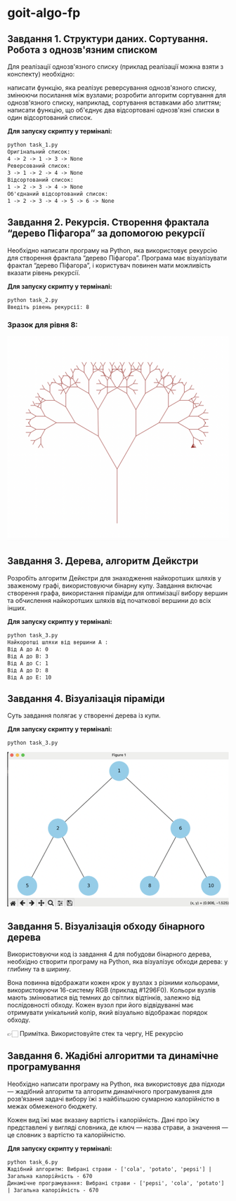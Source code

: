 # goit-algo-fp

## Завдання 1. Структури даних. Сортування. Робота з однозв'язним списком

Для реалізації однозв'язного списку (приклад реалізації можна взяти з конспекту) необхідно:

написати функцію, яка реалізує реверсування однозв'язного списку, змінюючи посилання між вузлами;
розробити алгоритм сортування для однозв'язного списку, наприклад, сортування вставками або злиттям;
написати функцію, що об'єднує два відсортовані однозв'язні списки в один відсортований список.

**Для запуску скрипту у терміналі:**
```
python task_1.py
Оригінальний список:
4 -> 2 -> 1 -> 3 -> None
Реверсований список:
3 -> 1 -> 2 -> 4 -> None
Відсортований список:
1 -> 2 -> 3 -> 4 -> None
Об'єднаний відсортований список:
1 -> 2 -> 3 -> 4 -> 5 -> 6 -> None
```

## Завдання 2. Рекурсія. Створення фрактала “дерево Піфагора” за допомогою рекурсії

Необхідно написати програму на Python, яка використовує рекурсію для створення фрактала “дерево Піфагора”. Програма має візуалізувати фрактал “дерево Піфагора”, і користувач повинен мати можливість вказати рівень рекурсії.

**Для запуску скрипту у терміналі:**
```
python task_2.py
Введіть рівень рекурсії: 8
```

### **Зразок для рівня 8:**

![image info](Pythagoras.png)

## Завдання 3. Дерева, алгоритм Дейкстри

Розробіть алгоритм Дейкстри для знаходження найкоротших шляхів у зваженому графі, використовуючи бінарну купу. Завдання включає створення графа, використання піраміди для оптимізації вибору вершин та обчислення найкоротших шляхів від початкової вершини до всіх інших.

**Для запуску скрипту у терміналі:**
```
python task_3.py
Найкоротші шляхи від вершини A :
Від A до A: 0
Від A до B: 3
Від A до C: 1
Від A до D: 8
Від A до E: 10
```

## Завдання 4. Візуалізація піраміди

Суть завдання полягає у створенні дерева із купи.

**Для запуску скрипту у терміналі:**
```
python task_3.py
```
![image info](Tree.png)

## Завдання 5. Візуалізація обходу бінарного дерева

Використовуючи код із завдання 4 для побудови бінарного дерева, необхідно створити програму на Python, яка візуалізує обходи дерева: у глибину та в ширину.

Вона повинна відображати кожен крок у вузлах з різними кольорами, використовуючи 16-систему RGB (приклад #1296F0). Кольори вузлів мають змінюватися від темних до світлих відтінків, залежно від послідовності обходу. Кожен вузол при його відвідуванні має отримувати унікальний колір, який візуально відображає порядок обходу.

👉🏻 Примітка. Використовуйте стек та чергу, НЕ рекурсію



## Завдання 6. Жадібні алгоритми та динамічне програмування

Необхідно написати програму на Python, яка використовує два підходи — жадібний алгоритм та алгоритм динамічного програмування для розв’язання задачі вибору їжі з найбільшою сумарною калорійністю в межах обмеженого бюджету.

Кожен вид їжі має вказану вартість і калорійність. Дані про їжу представлені у вигляді словника, де ключ — назва страви, а значення — це словник з вартістю та калорійністю.

**Для запуску скрипту у терміналі:**
```
python task_6.py
Жадібний алгоритм: Вибрані страви - ['cola', 'potato', 'pepsi'] | Загальна калорійність - 670
Динамічне програмування: Вибрані страви - ['pepsi', 'cola', 'potato'] | Загальна калорійність - 670
```